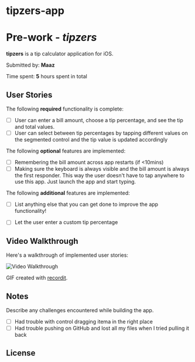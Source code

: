 # tipzers-app
# Pre-work - *tipzers*

**tipzers** is a tip calculator application for iOS.

Submitted by: **Maaz**

Time spent: **5** hours spent in total

## User Stories

The following **required** functionality is complete:

* [ ] User can enter a bill amount, choose a tip percentage, and see the tip and total values.
* [ ] User can select between tip percentages by tapping different values on the segmented control and the tip value is updated accordingly

The following **optional** features are implemented:

* [ ] Remembering the bill amount across app restarts (if <10mins)
* [ ] Making sure the keyboard is always visible and the bill amount is always the first responder. This way the user doesn't have to tap anywhere to use this app. Just launch the app and start typing.

The following **additional** features are implemented:

- [ ] List anything else that you can get done to improve the app functionality!
- [ ] Let the user enter a custom tip percentage 



## Video Walkthrough

Here's a walkthrough of implemented user stories:

<img src='http://i.imgur.com/link/to/your/gif/file.gif' title='Video Walkthrough' width='' alt='Video Walkthrough' />

GIF created with [recordit](https://recordit.co/rHEQZrL2QV).

## Notes

Describe any challenges encountered while building the app.
- [ ] Had trouble with control dragging itema in the right place
- [ ] Had trouble pushing on GitHub and lost all my files when I tried pulling it back

## License
